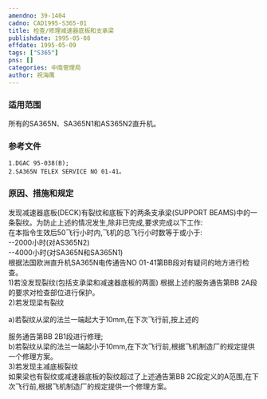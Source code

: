 ```yaml
---
amendno: 39-1404  
cadno: CAD1995-S365-01  
title: 检查/修理减速器底板和支承梁  
publishdate: 1995-05-08  
effdate: 1995-05-09  
tags: ["S365"]  
pns: []  
categories: 中南管理局  
author: 祝海鹰  
---
```

  
### 适用范围  
所有的SA365N、SA365N1和AS365N2直升机。  
  
<!--more-->  
### 参考文件  
    1.DGAC 95-038(B);  
    2.SA365N TELEX SERVICE NO 01-41。  
  
### 原因、措施和规定  
发现减速器底板(DECK)有裂纹和底板下的两条支承梁(SUPPORT BEAMS)中的一条裂纹。为防止上述的情况发生,除非已完成,要求完成以下工作:  
    在本指令生效后50飞行小时内,飞机的总飞行小时数等于或小于:  
--2000小时(对AS365N2)  
--4000小时(对SA365N和SA365N1)  
    根据法国欧洲直升机SA365N电传通告NO 01-41第BB段对有疑问的地方进行检查。  
    1)若没发现裂纹(包括支承梁和减速器底板的两面)     根据上述的服务通告第BB 2A段的要求对检查部位进行保护。  
    2)若发现梁有裂纹  
  
a)若裂纹从梁的法兰一端起大于10mm,在下次飞行前,按上述的  
  
服务通告第BB 2B1段进行修理;  
b)若裂纹从梁的法兰一端起小于10mm,在下次飞行前,根据飞机制造厂的规定提供一个修理方案。  
    3)若发现主减底板裂纹  
    如果梁也有裂纹或减速器底板的裂纹超过了上述通告第BB 2C段定义的A范围,在下次飞行前,根据飞机制造厂的规定提供一个修理方案。  
